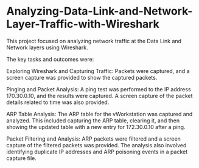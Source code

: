 # Analyzing-Data-Link-and-Network-Layer-Traffic-with-Wireshark
This project focused on analyzing network traffic at the Data Link and Network layers using Wireshark.


The key tasks and outcomes were:


Exploring Wireshark and Capturing Traffic: Packets were captured, and a screen capture was provided to show the captured packets.


Pinging and Packet Analysis: A ping test was performed to the IP address 170.30.0.10, and the results were captured. A screen capture of the packet details related to time was also provided.




ARP Table Analysis: The ARP table for the vWorkstation was captured and analyzed. This included capturing the ARP table, clearing it, and then showing the updated table with a new entry for 172.30.0.10 after a ping.




Packet Filtering and Analysis: ARP packets were filtered and a screen capture of the filtered packets was provided. The analysis also involved identifying duplicate IP addresses and ARP poisoning events in a packet capture file.
